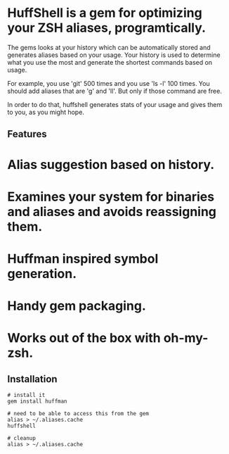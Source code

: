 HuffShell is a gem for optimizing your ZSH aliases, programtically.
====================

The gems looks at your history which can be automatically stored and generates aliases based on your usage. Your history is used to determine what you use the most and generate the shortest commands based on usage.

For example, you use 'git' 500 times and you use 'ls -l' 100 times. You should add aliases that are 'g' and 'll'. But only if those command are free.

In order to do that, huffshell generates stats of your usage and gives them to you, as you might hope.

Features
---------------------

# Alias suggestion based on history.
# Examines your system for binaries and aliases and avoids reassigning them.
# Huffman inspired symbol generation.
# Handy gem packaging.
# Works out of the box with oh-my-zsh.

Installation
---------------------

```script
# install it
gem install huffman

# need to be able to access this from the gem
alias > ~/.aliases.cache
huffshell

# cleanup
alias > ~/.aliases.cache
```